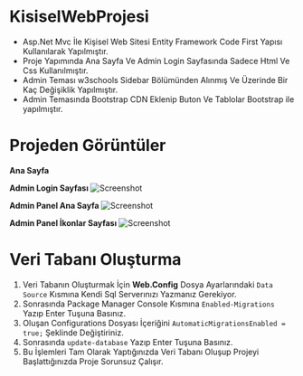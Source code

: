 # KisiselWebProjesi

- Asp.Net Mvc İle Kişisel Web Sitesi Entity Framework Code First Yapısı
  Kullanılarak Yapılmıştır.
- Proje Yapımında Ana Sayfa Ve Admin Login Sayfasında Sadece Html Ve
  Css Kullanılmıştır.
- Admin Teması w3schools Sidebar Bölümünden Alınmış Ve Üzerinde Bir Kaç
  Değişiklik Yapılmıştır.
- Admin Temasında Bootstrap CDN Eklenip Buton Ve Tablolar Bootstrap ile
  yapılmıştır.

# Projeden Görüntüler

**Ana Sayfa**


**Admin Login Sayfası**
![Screenshot](https://user-images.githubusercontent.com/48470345/93140288-dbe1a600-f6ea-11ea-98a4-95059f0aef77.png)

**Admin Panel Ana Sayfa**
![Screenshot](https://user-images.githubusercontent.com/48470345/93140369-fddb2880-f6ea-11ea-8e81-1fae3399ad50.png)

**Admin Panel İkonlar Sayfası**
![Screenshot](https://user-images.githubusercontent.com/48470345/93140435-1c412400-f6eb-11ea-9d54-ab188097b071.png)

# Veri Tabanı Oluşturma

1.  Veri Tabanın Oluşturmak İçin **Web.Config** Dosya Ayarlarındaki
    `Data Source` Kısmına Kendi Sql Serverınızı Yazmanız Gerekiyor.
2.  Sonrasında Package Manager Console Kısmına `Enabled-Migrations`
    Yazıp Enter Tuşuna Basınız.
3.  Oluşan Configurations Dosyası İçeriğini `AutomaticMigrationsEnabled
= true;` Şeklinde Değiştiriniz.
4.  Sonrasında `update-database` Yazıp Enter Tuşuna Basınız.
5.  Bu İşlemleri Tam Olarak Yaptığınızda Veri Tabanı Oluşup Projeyi
    Başlattığınızda Proje Sorunsuz Çalışır.
